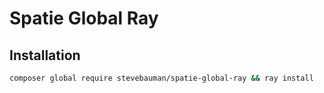# Spatie Global Ray

## Installation

```bash
composer global require stevebauman/spatie-global-ray && ray install
```
